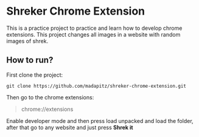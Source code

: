 # Shreker Chrome Extension

This is a practice project to practice and learn how to develop chrome extensions.
This project changes all images in a website with random images of shrek.

## How to run?

First clone the project:

    git clone https://github.com/madapitz/shreker-chrome-extension.git
Then go to the chrome extensions:

> chrome://extensions

Enable developer mode and then press load unpacked and load the folder, after that go to any website and just press **Shrek it**